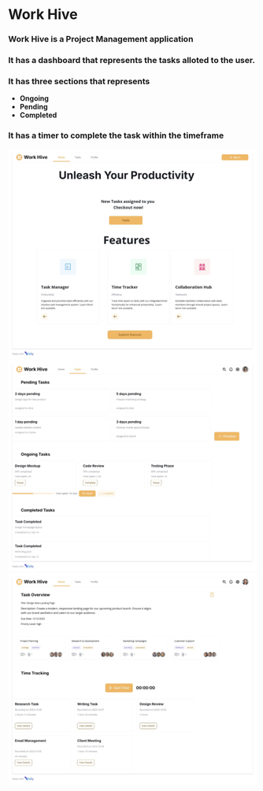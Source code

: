 # Work Hive

### Work Hive is a Project Management application
### It has a dashboard that represents the tasks alloted to the user.
### It has three sections that represents
 - **Ongoing**
 - **Pending**
 - **Completed**
### It has a timer to complete the task within the timeframe

<img src="./Landing Page.jpg">
<img src="./Dashboard.jpg">
<img src="./Task Detail.jpg">
